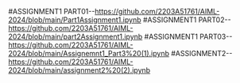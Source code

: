 #ASSIGNMENT1 PART01--https://github.com/2203A51761/AIML-2024/blob/main/Part1Assignment1.ipynb
#ASSIGNMENT1 PART02--https://github.com/2203A51761/AIML-2024/blob/main/part2Assignment1.ipynb
#ASSIGNMENT1 PART03--https://github.com/2203A51761/AIML-2024/blob/main/Assignemnt1_Part3%20(1).ipynb
#ASSIGNMENT2--https://github.com/2203A51761/AIML-2024/blob/main/assignment2%20(2).ipynb
